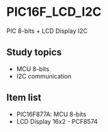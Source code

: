 # PIC16F_LCD_I2C

PIC 8-bits + LCD Display I2C

## Study topics

* MCU 8-bits
* I2C communication

## Item list

* PIC16F877A: MCU 8-bits 
* LCD Display 16x2 - PCF8574

